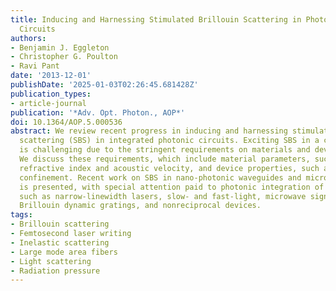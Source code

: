 ```yaml
---
title: Inducing and Harnessing Stimulated Brillouin Scattering in Photonic Integrated
  Circuits
authors:
- Benjamin J. Eggleton
- Christopher G. Poulton
- Ravi Pant
date: '2013-12-01'
publishDate: '2025-01-03T02:26:45.681428Z'
publication_types:
- article-journal
publication: '*Adv. Opt. Photon., AOP*'
doi: 10.1364/AOP.5.000536
abstract: We review recent progress in inducing and harnessing stimulated Brillouin
  scattering (SBS) in integrated photonic circuits. Exciting SBS in a chip-scale device
  is challenging due to the stringent requirements on materials and device geometry.
  We discuss these requirements, which include material parameters, such as optical
  refractive index and acoustic velocity, and device properties, such as acousto-optic
  confinement. Recent work on SBS in nano-photonic waveguides and micro-resonators
  is presented, with special attention paid to photonic integration of applications
  such as narrow-linewidth lasers, slow- and fast-light, microwave signal processing,
  Brillouin dynamic gratings, and nonreciprocal devices.
tags:
- Brillouin scattering
- Femtosecond laser writing
- Inelastic scattering
- Large mode area fibers
- Light scattering
- Radiation pressure
---
```

